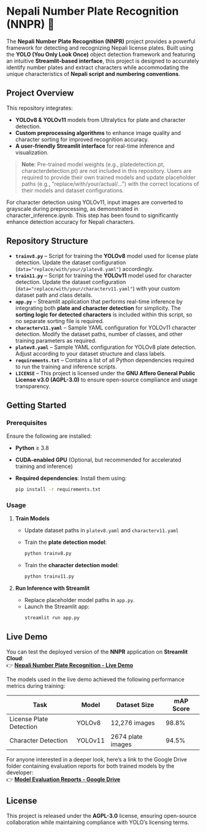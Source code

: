 # **Nepali Number Plate Recognition (NNPR) 🚗**

The **Nepali Number Plate Recognition (NNPR)** project provides a powerful framework for detecting and recognizing Nepali license plates. Built using the **YOLO (You Only Look Once)** object detection framework and featuring an intuitive **Streamlit-based interface**, this project is designed to accurately identify number plates and extract characters while accommodating the unique characteristics of **Nepali script and numbering conventions**.

## **Project Overview**

This repository integrates:
- **YOLOv8 & YOLOv11** models from Ultralytics for plate and character detection.
- **Custom preprocessing algorithms** to enhance image quality and character sorting for improved recognition accuracy.
- **A user-friendly Streamlit interface** for real-time inference and visualization.

> **Note**: Pre-trained model weights (e.g., platedetection.pt, characterdetection.pt) are not included in this repository. Users are required to provide their own trained models and update placeholder paths (e.g., "replace/with/your/actual/...") with the correct locations of their models and dataset configurations.

For character detection using YOLOv11, input images are converted to grayscale during preprocessing, as demonstrated in character_inference.ipynb. This step has been found to significantly enhance detection accuracy for Nepali characters.

## **Repository Structure**

- **`trainv8.py`** – Script for training the **YOLOv8** model used for license plate detection. Update the dataset configuration (`data="replace/with/your/platev8.yaml"`) accordingly.
- **`train11.py`** – Script for training the **YOLOv11** model used for character detection. Update the dataset configuration (`data="replace/with/your/characterv11.yaml"`) with your custom dataset path and class details.
- **`app.py`** – Streamlit application that performs real-time inference by integrating both **plate and character detection** for simplicity. The **sorting logic for detected characters** is included within this script, so no separate 
  sorting file is required.
- **`characterv11.yaml`** – Sample YAML configuration for YOLOv11 character detection. Modify the dataset paths, number of classes, and other training parameters as required.
- **`platev8.yaml`** – Sample YAML configuration for YOLOv8 plate detection. Adjust according to your dataset structure and class labels.
- **`requirements.txt`** – Contains a list of all Python dependencies required to run the training and inference scripts.
- **`LICENSE`** – This project is licensed under the **GNU Affero General Public License v3.0 (AGPL-3.0)** to ensure open-source compliance and usage transparency.


## **Getting Started**

### **Prerequisites**
Ensure the following are installed:
- **Python** ≥ 3.8
- **CUDA-enabled GPU** (Optional, but recommended for accelerated training and inference)
- **Required dependencies**: Install them using:

  ```bash
  pip install -r requirements.txt
  ```

### **Usage**

1. **Train Models**  
   - Update dataset paths in `platev8.yaml` and `characterv11.yaml`
     
   - Train the **plate detection model**:  
     ```bash
     python trainv8.py
     ```  
   - Train the **character detection model**:  
     ```bash
     python trainv11.py
     ```  


2. **Run Inference with Streamlit**  
   - Replace placeholder model paths in `app.py`.  
   - Launch the Streamlit app:  
     ```bash
     streamlit run app.py
     ```  

## **Live Demo**

You can test the deployed version of the **NNPR** application on **Streamlit Cloud**:  
👉 **[Nepali Number Plate Recognition - Live Demo](https://nepali-number-plate-recognition.streamlit.app/)**  

The models used in the live demo achieved the following performance metrics during training:

| Task                  | Model   | Dataset Size      | mAP Score |
|-----------------------|---------|-------------------|-----------|
| License Plate Detection | YOLOv8  | 12,276 images     | 98.8%     |
| Character Detection    | YOLOv11 | 2674 plate images  | 94.5%     |

For anyone interested in a deeper look, here’s a link to the Google Drive folder containing evaluation reports for both trained models by the developer:  
👉 **[Model Evaluation Reports - Google Drive](https://drive.google.com/drive/folders/1RQyD6-COV74pJXH_S-R3Le42cIAOK2Vh)**


## **License**

This project is released under the **AGPL-3.0** license, ensuring open-source collaboration while maintaining compliance with YOLO’s licensing terms.
